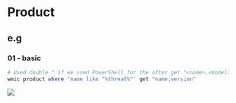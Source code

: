 # Product

## e.g
### 01 - basic
````powershell
# Used double " if we used PowerShell for the after get "<name>,<model>..."
wmic product where 'name like "%threat%"' get "name,version"
````
[<img src="https://i.imgur.com/hhZU5Zu.png">](https://i.imgur.com/hhZU5Zu.png)
